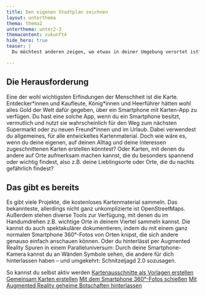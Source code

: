 ```yaml
---
title: Den eigenen Stadtplan zeichnen
layout: unterthema
thema: thema2
unterthema: unter2-3
themacontent: zukunft4
hide_hero: true
teaser: |
  Du möchtest anderen zeigen, wo etwas in deiner Umgebung verortet ist? Dann zeichne eine Karte! Hier erfährst du, wie dabei Daten nutzen kannst.

---
```


## Die Herausforderung
Eine der wohl wichtigsten Erfindungen der Menschheit ist die Karte. Entdecker\*innen und Kaufleute, König\*innen und Heerführer hätten wohl alles Gold der Welt dafür gegeben, über ein Smartphone mit Karten-App zu verfügen. Du hast eine solche App, wenn du ein Smartphone besitzt, vermutlich und nutzt sie wahrscheinlich für den Weg zum nächsten Supermarkt oder zu neuen Freund\*innen und im Urlaub. Dabei verwendest du allgemeines, für alle entwickeltes Kartenmaterial. Doch wie wäre es, wenn du deine eigenen, auf deinen Alltag und deine Interessen zugeschnittenen Karten erstellen könntest? Oder Karten, mit denen du andere auf Orte aufmerksam machen kannst, die du besonders spannend oder wichtig findest, also z.B. deine Lieblingsorte oder Orte, die du nachts gefährlich findest?

## Das gibt es bereits
Es gibt viele Projekte, die kostenloses Kartenmaterial sammeln. Das bekannteste, allerdings nicht ganz unkomplizierte ist OpenStreetMaps. Außerdem stehen diverse Tools zur Verfügung, mit denen du im Handumdrehen z.B. wichtige Orte in deinem Viertel sammeln kannst. Die kannst du auch spektakulärer dokumentieren, indem du mit einem ganz normalen Smartphone 360°-Fotos von Orten knipst, die sich andere genauso einfach anschauen können. Oder du hinterlässt per Augmented Reality Spuren in einem Paralleluniversum: Durch deine Smartphone-Kamera kannst du an Wänden Symbole sehen, die andere für dich hinterlassen haben – und umgekehrt: Schnitzeljagd 2.0 sozusagen.

<p class="link-list">
    <span class="link-list-headline">So kannst du selbst aktiv werden</span>
        <a class="external-link" href="http://mapstack.stamen.com/" target="_blank">Kartenausschnitte als Vorlagen erstellen</a>
        <a class="external-link" href="http://orangotango.info/projekte/kollektives-kartieren/" target="_blank">Gemeinsam Karten erstellen</a>
        <a class="external-link" href="https://www.youtube.com/watch?v=HFaLp8uxNHc" target="_blank">Mit dem Smartphone 360°-Fotos schießen</a>
        <a class="external-link" href="http://walla.me/" target="_blank">Mit Augmented Reality geheime Botschaften hinterlassen</a>
</p>